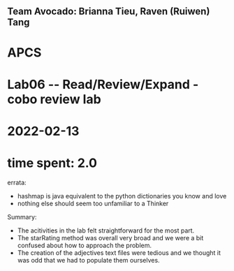 ## Team Avocado: Brianna Tieu, Raven (Ruiwen) Tang
# APCS
# Lab06 -- Read/Review/Expand - cobo review lab
# 2022-02-13
# time spent: 2.0

errata:

* hashmap is java equivalent to the python dictionaries you know and love
* nothing else should seem too unfamiliar to a Thinker

Summary:
* The acitivities in the lab felt straightforward for the most part.
* The starRating method was overall very broad and we were a bit confused about how to approach the problem.
* The creation of the adjectives text files were tedious and we thought it was odd that we had to populate them ourselves.
